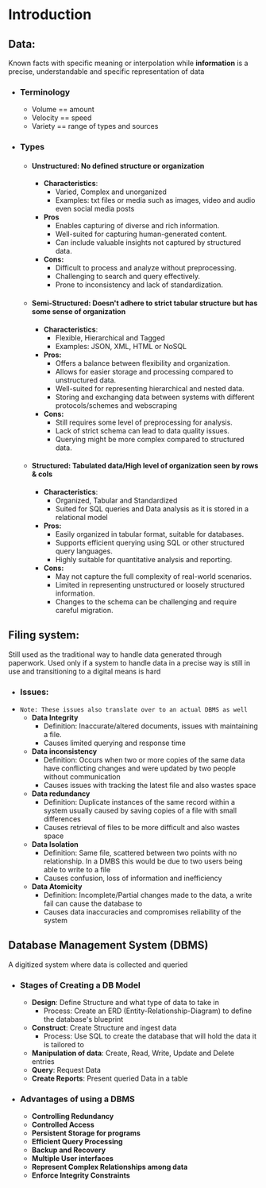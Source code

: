 # Introduction

## Data:

Known facts with specific meaning or interpolation while **information** is a precise, understandable and specific representation of data
- ### Terminology
	- Volume == amount
	- Velocity == speed
	- Variety == range of types and sources
- ### Types
	- #### **Unstructured**: No defined structure or organization
		- **Characteristics**:
			- Varied, Complex and unorganized
			- Examples: txt files or media such as images, video and audio even social media posts
		- **Pros**
			- Enables capturing of diverse and rich information.
			- Well-suited for capturing human-generated content.
			- Can include valuable insights not captured by structured data.
		- **Cons:**
			- Difficult to process and analyze without preprocessing.
			- Challenging to search and query effectively.
			- Prone to inconsistency and lack of standardization.
	- #### **Semi-Structured**: Doesn't adhere to strict tabular structure but has some sense of organization
		- **Characteristics**:
			- Flexible, Hierarchical and Tagged
			- Examples: JSON, XML, HTML or NoSQL
		- **Pros:**
			- Offers a balance between flexibility and organization.
			- Allows for easier storage and processing compared to unstructured data.
			- Well-suited for representing hierarchical and nested data.
			- Storing and exchanging data between systems with different protocols/schemes and webscraping
		- **Cons:**
			- Still requires some level of preprocessing for analysis.
			- Lack of strict schema can lead to data quality issues.
			- Querying might be more complex compared to structured data.
	- #### **Structured**: Tabulated data/High level of organization seen by rows & cols
		- **Characteristics**:
			- Organized, Tabular and Standardized
			- Suited for SQL queries and Data analysis as it is stored in a relational model
		- **Pros:**
			- Easily organized in tabular format, suitable for databases.
			- Supports efficient querying using SQL or other structured query languages.
			- Highly suitable for quantitative analysis and reporting.
		- **Cons:**
			- May not capture the full complexity of real-world scenarios.
			- Limited in representing unstructured or loosely structured information.
			- Changes to the schema can be challenging and require careful migration.

## Filing system:

Still used as the traditional way to handle data generated through paperwork. Used only if a system to handle data in a precise way is still in use and transitioning to a digital means is hard
- ### Issues:
- `Note: These issues also translate over to an actual DBMS as well`
	- **Data Integrity**
		- Definition: Inaccurate/altered documents, issues with maintaining a file.
		- Causes limited querying and response time
	- **Data inconsistency**
		- Definition: Occurs when two or more copies of the same data have conflicting changes and were updated by two people without communication
		- Causes issues with tracking the latest file and also wastes space
	- **Data redundancy**
		- Definition: Duplicate instances of the same record within a system usually caused by saving copies of a file with small differences
		- Causes retrieval of files to be more difficult and also wastes space
	- **Data Isolation**
		- Definition: Same file, scattered between two points with no relationship. In a DMBS this would be due to two users being able to write to a file
		- Causes confusion, loss of information and inefficiency
	- **Data Atomicity**
		- Definition: Incomplete/Partial changes made to the data, a write fail can cause the database to
		- Causes data inaccuracies and compromises reliability of the system

## Database Management System (DBMS)

A digitized system where data is collected and queried
- ### Stages of Creating a DB Model
	- **Design**: Define Structure and what type of data to take in
		- Process: Create an ERD (Entity-Relationship-Diagram) to define the database's blueprint
	- **Construct**: Create Structure and ingest data
		- Process: Use SQL to create the database that will hold the data it is tailored to
	- **Manipulation of data**: Create, Read, Write, Update and Delete entries
	- **Query**: Request Data
	- **Create Reports**: Present queried Data in a table
- ### Advantages of using a DBMS
	- **Controlling Redundancy**
	- **Controlled Access**
	- **Persistent Storage for programs**
	- **Efficient Query Processing**
	- **Backup and Recovery**
	- **Multiple User interfaces**
	- **Represent Complex Relationships among data**
	- **Enforce Integrity Constraints**



<!-- 
Review Questions:
1) Define the following terms
- Data: Information in its raw and unorganized form, typically consisting of facts, figures, or statistics.
- Database: A structured collection of data that is organized, stored, and managed for efficient retrieval and manipulation.
- DBMS (Database Management System): Software that provides an interface for users and applications to interact with databases, managing tasks like data storage, retrieval, and security.
- Database Catalog: A repository within a DBMS that stores metadata, which includes information about the structure, organization, and relationships within the database.
- Program-Data Independence: The ability to modify programs without affecting the structure or organization of the data they use.
- User View: A subset of the database that a specific user or application is authorized to access, showing only the relevant data.
- DBA (Database Administrator): A professional responsible for managing and maintaining the database, ensuring its availability, security, performance, and integrity.
- End User: The individuals or entities who interact directly with the database to perform specific tasks or obtain information.
- Canned Transaction: A pre-defined sequence of operations or transactions that are packaged together for execution, often used for routine tasks.
- Deductive Database System: A type of database system that incorporates logic-based reasoning and supports deductive queries.
- Persistent Object: An object in object-oriented programming that retains its state even after the program has terminated.
- Meta-data: Data that describes other data, providing information about the structure, attributes, and relationships of the data.
- Transaction-Processing Application: Software applications designed to handle transactions, which are discrete units of work, often involving the modification of data in a database.

1) What four main types of actions involve databases? Briefly discuss each.
	- Data Definition
	- Data Manipulation
	- Data Retrieval
	- Data administration
2) Discuss the main characteristics of the database approach and how it differs from traditional file systems.
	- The database approach offers several advantages over traditional file systems, including data integrity, data sharing, reduced data redundancy, improved data security, and centralized data management. Unlike file systems, databases use a structured and organized approach to data storage, allowing for efficient querying and manipulation.
3) What are the responsibilities of the DBA and the database designers? 
	- DBA Responsibilities: DBAs are responsible for database design, security, performance tuning, backup and recovery, user management, and ensuring data integrity and availability.
	- Database Designers: They design the database schema, define relationships between tables, choose appropriate data types, and ensure efficient data storage and retrieval.
4) What are the different types of database end users? Discuss the main activities of each. 
	- Casual End Users: Occasionally access the database to retrieve specific information.
	- Naive End Users: Interact with the database through predefined forms and canned transactions.
	- Sophisticated End Users: Formulate ad hoc queries and generate reports.
	- Stand-Alone Users: Maintain personal databases using desktop tools.
5) Discuss the capabilities that should be provided by a DBMS. 
	- Data Storage and Retrieval: Efficiently store and retrieve large volumes of data.
	- Data Security: Implement user authentication, authorization, and data encryption.
	- Data Integrity: Enforce data integrity constraints to ensure accurate and consistent data.
	- Concurrency Control: Manage simultaneous access to the database by multiple users.
	- Data Backup and Recovery: Provide mechanisms for data backup and disaster recovery.
	- Query Language: Offer a language (e.g., SQL) for users to interact with the database.
	- Transaction Management: Handle atomicity, consistency, isolation, and durability (ACID properties) of transactions.
6) Discuss the differences between database systems and information retrieval systems.
	- Purpose: Database systems manage structured data with relationships, while information retrieval systems focus on searching and retrieving unstructured or semi-structured data.
	- Data Organization: Databases use a structured schema, while information retrieval systems may use indexing and ranking for unstructured data.
	- Query Complexity: Database systems support complex queries with relationships, while retrieval systems often rely on keyword-based searches.
	- Data Consistency: Databases ensure data consistency and integrity, while retrieval systems may prioritize search speed over data accuracy.
-->